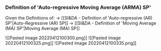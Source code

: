 ### Definition of 'Auto-regressive Moving Average (ARMA) SP'
Given the Definitions of:
-> [[SI&DA - Definition of 'Auto-regressive (AR) SP'|Auto-Regressive (AR) SP]]
-> [[SI&DA - Definition of 'Moving Average (MA) SP'|Moving Average (MA) SP]]

![[Pasted image 20220412100300.png]]
![[Pasted image 20220412100325.png]]
![[Pasted image 20220412100335.png]]
